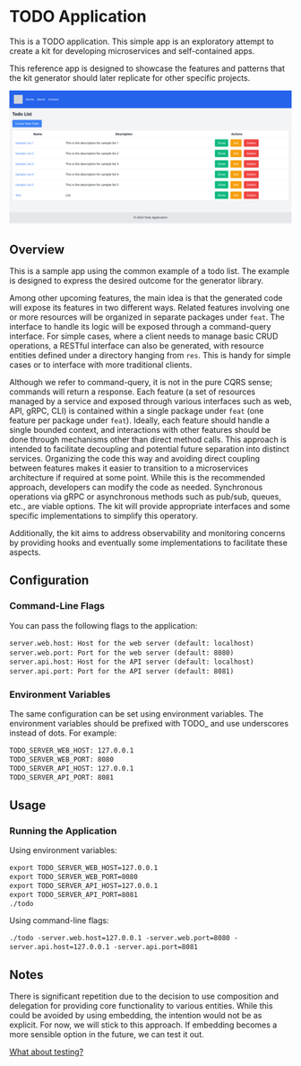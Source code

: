 # TODO Application

This is a TODO application. This simple app is an exploratory attempt to create a kit for developing microservices and self-contained apps.

This reference app is designed to showcase the features and patterns that the kit generator should later replicate for other specific projects.

<img src="docs/img/todo.png" alt="TODO Application" />

## Overview
This is a sample app using the common example of a todo list. The example is designed to express the desired outcome for the generator library.

Among other upcoming features, the main idea is that the generated code will expose its features in two different ways. Related features involving one or more resources will be organized in separate packages under `feat`. The interface to handle its logic will be exposed through a command-query interface. For simple cases, where a client needs to manage basic CRUD operations, a RESTful interface can also be generated, with resource entities defined under a directory hanging from `res`. This is handy for simple cases or to interface with more traditional clients.

Although we refer to command-query, it is not in the pure CQRS sense; commands will return a response. Each feature (a set of resources managed by a service and exposed through various interfaces such as web, API, gRPC, CLI) is contained within a single package under `feat` (one feature per package under `feat`). Ideally, each feature should handle a single bounded context, and interactions with other features should be done through mechanisms other than direct method calls. This approach is intended to facilitate decoupling and potential future separation into distinct services. Organizing the code this way and avoiding direct coupling between features makes it easier to transition to a microservices architecture if required at some point. While this is the recommended approach, developers can modify the code as needed. Synchronous operations via gRPC or asynchronous methods such as pub/sub, queues, etc., are viable options. The kit will provide appropriate interfaces and some specific implementations to simplify this operatory.

Additionally, the kit aims to address observability and monitoring concerns by providing hooks and eventually some implementations to facilitate these aspects.

## Configuration
### Command-Line Flags
You can pass the following flags to the application:  
```txt
server.web.host: Host for the web server (default: localhost)
server.web.port: Port for the web server (default: 8080)
server.api.host: Host for the API server (default: localhost)
server.api.port: Port for the API server (default: 8081)
```

### Environment Variables
The same configuration can be set using environment variables. The environment variables should be prefixed with TODO_ and use underscores instead of dots. For example:  
```shell
TODO_SERVER_WEB_HOST: 127.0.0.1
TODO_SERVER_WEB_PORT: 8080
TODO_SERVER_API_HOST: 127.0.0.1
TODO_SERVER_API_PORT: 8081
```

## Usage
### Running the Application

Using environment variables:
```shell
export TODO_SERVER_WEB_HOST=127.0.0.1
export TODO_SERVER_WEB_PORT=8080
export TODO_SERVER_API_HOST=127.0.0.1
export TODO_SERVER_API_PORT=8081
./todo
```

Using command-line flags:

```shell
./todo -server.web.host=127.0.0.1 -server.web.port=8080 -server.api.host=127.0.0.1 -server.api.port=8081
```

## Notes

There is significant repetition due to the decision to use composition and delegation for providing core functionality to various entities. While this could be avoided by using embedding, the intention would not be as explicit. For now, we will stick to this approach. If embedding becomes a more sensible option in the future, we can test it out.

[What about testing?](https://htmx.org/essays/prefer-if-statements/#:~:text=Implementation%20Driven%20Development,drive%20that%20test)